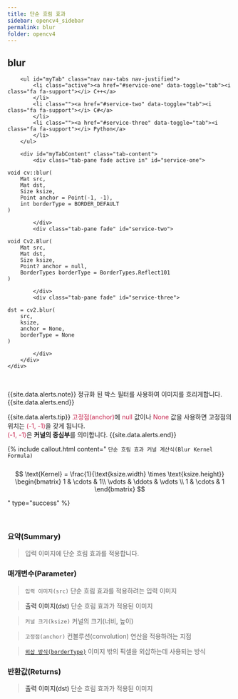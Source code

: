 ```yaml
---
title: 단순 흐림 효과
sidebar: opencv4_sidebar
permalink: blur
folder: opencv4
---
```


<div class="row">
    <div class="col-lg-12">
        <h2 class="page-header">blur</h2>
    </div>
    <div class="col-lg-12">

        <ul id="myTab" class="nav nav-tabs nav-justified">
            <li class="active"><a href="#service-one" data-toggle="tab"><i class="fa fa-support"></i> C++</a>
            </li>
            <li class=""><a href="#service-two" data-toggle="tab"><i class="fa fa-support"></i> C#</a>
            </li>
            <li class=""><a href="#service-three" data-toggle="tab"><i class="fa fa-support"></i> Python</a>
            </li>
        </ul>

        <div id="myTabContent" class="tab-content">
            <div class="tab-pane fade active in" id="service-one">
<pre class="prettyprint"><code class="language-cpp">void cv::blur(
    Mat src,
    Mat dst,
    Size ksize,
    Point anchor = Point(-1, -1),
    int borderType = BORDER_DEFAULT
)</code></pre>
            </div>
            <div class="tab-pane fade" id="service-two">
<pre class="prettyprint"><code class="language-cs">void Cv2.Blur(
    Mat src,
    Mat dst,
    Size ksize,
    Point? anchor = null,
    BorderTypes borderType = BorderTypes.Reflect101
)</code></pre>
            </div>
            <div class="tab-pane fade" id="service-three">
<pre class="prettyprint"><code class="language-py">dst = cv2.blur(
    src, 
    ksize,
    anchor = None,
    borderType = None
)</code></pre>
            </div>
        </div>
    </div>
</div>

<br>

{{site.data.alerts.note}}
정규화 된 박스 필터를 사용하여 이미지를 흐리게합니다.
{{site.data.alerts.end}}

{{site.data.alerts.tip}}
<font color="#c7254e">고정점(anchor)</font>에 <font color="#c7254e">null</font> 값이나 <font color="#c7254e">None</font> 값을 사용하면 고정점의 위치는 <font color="#c7254e">(-1, -1)</font>을 갖게 됩니다.<br>
<font color="#c7254e">(-1, -1)</font>은 <b>커널의 중심부</b>를 의미합니다.
{{site.data.alerts.end}}

{% include callout.html content="
`단순 흐림 효과 커널 계산식(Blur Kernel Formula)`
<br><br>
$$ \text{Kernel} = \frac{1}{\text{ksize.width} \times \text{ksize.height}} \begin{bmatrix}
1 & \cdots & 1\\ 
\vdots & \ddots & \vdots \\ 
1 & \cdots & 1 
\end{bmatrix} $$
 
" type="success" %}

<br>

### 요약(Summary)

> 입력 이미지에 단순 흐림 효과를 적용합니다.

### 매개변수(Parameter)

> `입력 이미지(src)` 단순 흐림 효과를 적용하려는 입력 이미지

> <a data-toggle="tooltip" data-original-title="{{site.data.glossary.only_C_CS}}">출력 이미지(dst)</a> 단순 흐림 효과가 적용된 이미지

> `커널 크기(ksize)` 커널의 크기(너비, 높이)

> `고정점(anchor)` 컨볼루션(convolution) 연산을 적용하려는 지점

> [`외삽 방식(borderType)`](BorderTypes) 이미지 밖의 픽셀을 외삽하는데 사용되는 방식

### 반환값(Returns)

> <a data-toggle="tooltip" data-original-title="{{site.data.glossary.only_Python}}">출력 이미지(dst)</a> 단순 흐림 효과가 적용된 이미지
